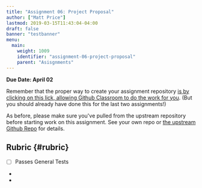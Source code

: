 ```yaml
---
title: "Assignment 06: Project Proposal"
author: ["Matt Price"]
lastmod: 2019-03-15T11:43:04-04:00
draft: false
banner: "testbanner"
menu:
  main:
    weight: 1009
    identifier: "assignment-06-project-proposal"
    parent: "Asisgnments"
---
```


**Due Date: April 02**

Remember that the proper way to create your assignment repository [is by clicking on this lick, allowing Github Classroom to do the work for you](https://classroom.github.com/a/oC6%5F7PJk). (But you should already have done this for the last two assignments!)

As before, please make sure you've pulled from the upstream repository before starting work on this assignment.  See your own repo or [the upstream Github Repo](https://github.com/DigitalHistory/advanced-topics/tree/master/project-proposal) for details.


## Rubric {#rubric}

-   [ ] Passes General Tests

-

-
